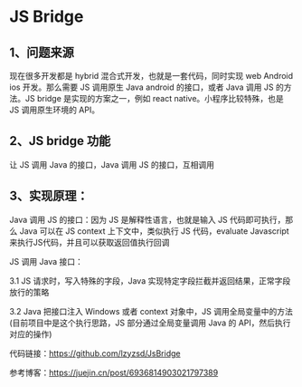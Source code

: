 # JS Bridge

## 1、问题来源

现在很多开发都是 hybrid 混合式开发，也就是一套代码，同时实现 web Android ios 开发。那么需要 JS 调用原生 Java android 的接口，或者 Java 调用 JS 的方法。JS bridge 是实现的方案之一，例如 react native。小程序比较特殊，也是 JS 调用原生环境的 API。

## 2、JS bridge 功能

让 JS 调用 Java 的接口，Java 调用 JS 的接口，互相调用

## 3、实现原理：

Java 调用 JS 的接口：因为 JS 是解释性语言，也就是输入 JS 代码即可执行，那么 Java 可以在 JS context 上下文中，类似执行 JS 代码，evaluate Javascript 来执行JS代码，并且可以获取返回值执行回调

JS 调用 Java 接口：

3.1 JS 请求时，写入特殊的字段，Java 实现特定字段拦截并返回结果，正常字段放行的策略

3.2 Java 把接口注入 Windows 或者 context 对象中，JS 调用全局变量中的方法(目前项目中是这个执行思路，JS 部分通过全局变量调用 Java 的 API，然后执行对应的操作)

代码链接：﻿https://github.com/lzyzsd/JsBridge﻿ 

参考博客：﻿https://juejin.cn/post/6936814903021797389﻿ 
